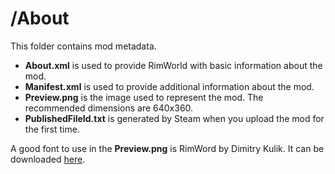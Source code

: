 # /About
This folder contains mod metadata.

- **About.xml** is used to provide RimWorld with basic information about the mod.
- **Manifest.xml** is used to provide additional information about the mod.
- **Preview.png** is the image used to represent the mod. The recommended dimensions are 640x360.
- **PublishedFileId.txt** is generated by Steam when you upload the mod for the first time.

A good font to use in the **Preview.png** is RimWord by Dimitry Kulik. It can be downloaded [here](https://ludeon.com/forums/index.php?topic=11022.0).
